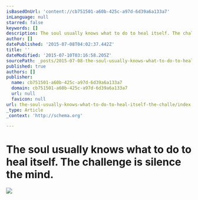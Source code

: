 ```yaml
---
isBasedOnUrl: 'content://cb751501-a60b-425c-a97d-6d39a6a133a7'
inLanguage: null
starred: false
keywords: []
description: The soul usually knows what to do to heal itself. The challenge is silence the mind.
author: []
datePublished: '2015-07-08T04:02:37.442Z'
title: ''
dateModified: '2015-07-10T03:16:58.205Z'
sourcePath: _posts/2015-07-08-the-soul-usually-knows-what-to-do-to-heal-itself-the-challe.md
published: true
authors: []
publisher:
  name: cb751501-a60b-425c-a97d-6d39a6a133a7
  domain: cb751501-a60b-425c-a97d-6d39a6a133a7
  url: null
  favicon: null
url: the-soul-usually-knows-what-to-do-to-heal-itself-the-challe/index.html
_type: Article
_context: 'http://schema.org'

---
```

# The soul usually knows what to do to heal itself. The challenge is silence the mind.
![](https://the-grid-user-content.s3-us-west-2.amazonaws.com/0cbb4154-1a5d-4ad2-a056-fe2243d7f908.jpg)